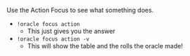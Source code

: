 Use the Action Focus to see what something does.

- `!oracle focus action`
  - This just gives you the answer
- `!oracle focus action -v`
  - This will show the table and the rolls the oracle made!